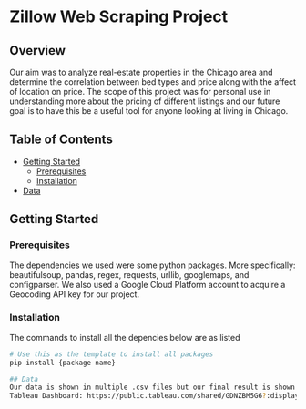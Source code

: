 # Zillow Web Scraping Project

## Overview
Our aim was to analyze real-estate properties in the Chicago area and determine the correlation between bed types and price along with the affect of location on price.
The scope of this project was for personal use in understanding more about the pricing of different listings and our future goal is to have this be a useful tool for anyone looking at living in Chicago.

## Table of Contents
- [Getting Started](#getting-started)
  - [Prerequisites](#prerequisites)
  - [Installation](#installation)
- [Data](#data)


## Getting Started

### Prerequisites
The dependencies we used were some python packages. More specifically: beautifulsoup, pandas, regex, requests, urllib, googlemaps, and configparser. 
We also used a Google Cloud Platform account to acquire a Geocoding API key for our project.

### Installation
The commands to install all the depencies below are as listed 

```bash
# Use this as the template to install all packages
pip install {package name}

## Data
Our data is shown in multiple .csv files but our final result is shown here below.
Tableau Dashboard: https://public.tableau.com/shared/GDNZBM5G6?:display_count=n&:origin=viz_share_link
